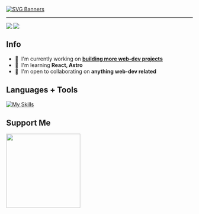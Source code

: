 [![SVG Banners](https://svg-banners.vercel.app/api?type=rainbow&text1=nine96as&width=738&height=200)](https://github.com/Akshay090/svg-banners)

---

<img align="left" src="https://github.com/nine96as/github-stats-transparent/blob/output/generated/overview.svg" />

<img src="https://github.com/nine96as/github-stats-transparent/blob/output/generated/languages.svg" />

## Info

- 🚀  I'm currently working on **[building more web-dev projects](https://www.theodinproject.com/)**
- 🧠  I'm learning **React, Astro**
- 🤝  I'm open to collaborating on **anything web-dev related**

## Languages + Tools

[![My Skills](https://skillicons.dev/icons?i=python,java,js,html,css,tailwindcss,ts,php,kotlin,mongodb,mysql,postgresql,prisma,nodejs,laravel,docker,express,flask,jest,react,vite&perline=7)](https://skillicons.dev)

## Support Me

<a href="https://www.buymeacoffee.com/nine96as"><img src="https://cdn.buymeacoffee.com/buttons/v2/default-yellow.png" width="200" /></a>
